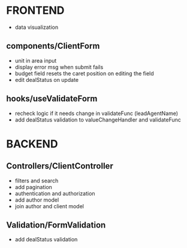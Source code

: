 # FRONTEND

-   data visualization

## components/ClientForm

-   unit in area input
-   display error msg when submit fails
-   budget field resets the caret position on editing the field
-   edit dealStatus on update

## hooks/useValidateForm

-   recheck logic if it needs change in validateFunc (leadAgentName)
-   add dealStatus validation to valueChangeHandler and validateFunc

# BACKEND

## Controllers/ClientController

-   filters and search
-   add pagination
-   authentication and authorization
-   add author model
-   join author and client model

## Validation/FormValidation

-   add dealStatus validation

